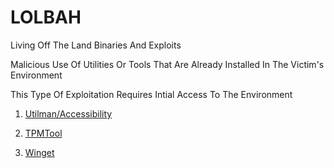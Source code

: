 # LOLBAH
Living Off The Land Binaries And Exploits

Malicious Use Of Utilities Or Tools That Are Already Installed In The Victim's Environment

This Type Of Exploitation Requires Intial Access To The Environment

1. [Utilman/Accessibility]

2. [TPMTool]

3. [Winget]

[Utilman/Accessibility]: https://github.com/theaqueen21/LOLBAH/tree/main/Utilman.exe
[TPMTool]: https://github.com/theaqueen21/LOLBAH/tree/main/TPMTool.exe
[Winget]: https://github.com/theaqueen21/LOLBAH/tree/main/Winget.exe
